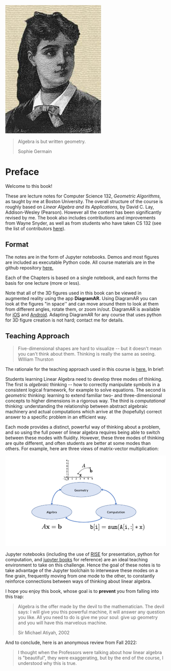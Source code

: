 ![](images/sophie-germain.jpeg)

> Algebra is but written geometry.
>
> Sophie Germain

# Preface

Welcome to this book!

These are lecture notes for Computer Science 132, _Geometric
Algorithms,_ as taught by me at Boston University.  The overall
structure of the course is roughly based on _Linear Algebra and its
Applications,_ by David C. Lay, Addison-Wesley (Pearson).   However all
the content has been significantly revised by me.  The book also
includes contributions and improvements from Wayne Snyder, as well as
from students who have taken CS 132 (see the list of contributors [here](https://github.com/mcrovella/CS132-Geometric-Algorithms/)).

## Format

The notes are in the form of Jupyter notebooks.   Demos and most figures
are included as executable Python code.   All course materials are in
the github repository
[here.](https://github.com/mcrovella/CS132-Geometric-Algorithms)

Each of the Chapters is based on a single notebook, and each forms the
basis for one lecture (more or less).

Note that all of the 3D figures used in this book can be viewed in
augmented reality using the app **DiagramAR.**  Using DiagramAR you can look at the
figures "in space'' and can move around them to look at them from
different angles, rotate them, or zoom in/out.  DiagramAR is available
for [iOS](https://apps.apple.com/us/app/diagramar/id1484987191) and  [Android](https://play.google.com/store/apps/details?id=com.crovella.diagramar).
Adapting DiagramAR for any course that uses python for 3D figure creation
is not hard; contact me for details.

## Teaching Approach

> Five-dimensional shapes are hard to visualize -- but it doesn't mean
> you can't think about them.   Thinking is really the same as seeing.
> WIlliam Thurston

The rationale for the teaching approach used in this course is
[here.](https://github.com/mcrovella/CS132-Geometric-Algorithms/blob/master/Collateral/CS132-Teaching-Philosophy.pdf)
In brief:

Students learning Linear Algebra need to develop three modes of
thinking.   The first is _algebraic_ thinking -- how to correctly manipulate symbols
in a consistent logical framework, for example to solve equations.   The
second is _geometric_ thinking: 
learning to extend familiar two- and three-dimensional concepts to
higher dimensions in a 
rigorous way.    The third is _computational_ thinking: understanding the
relationship between abstract algebraic machinery and actual
computations which arrive at the (hopefully) correct answer to a specific problem in
an efficient way.

Each mode provides a 
  distinct, powerful way of thinking about a problem, and so
  using the full power of linear algebra requires being able to switch between
  these modes with fluidity.
 However, these three modes of thinking are quite different, and
often students are better at some modes than others.   For example, here
are three views of matrix-vector multiplication:

![](images/L0-overview-diagram.jpg)

Jupyter notebooks (including the use of [RISE](https://rise.readthedocs.io/en/stable/) for presentation, python
for computation, and
[jupyter books](https://jupyterbook.org/intro.html) for reference) are an ideal teaching environment to take on
this challenge.   Hence the goal of these notes is to take advantage of
the Jupyter toolchain to interweave these
modes on a fine grain, frequently moving from one mode to the other, to
constantly reinforce connections between ways of thinking about linear algebra.

I hope you enjoy this book, whose goal is to __prevent__ you from falling
into this trap:

> Algebra is the offer made by the devil to the mathematician. The devil
> says: I will give you this powerful machine, it will answer any
> question you like. All you need to do is give me your soul: give up
> geometry and you will have this marvelous machine.
>
> Sir Michael Atiyah, 2002

And to conclude, here is an anonymous review from Fall 2022:

>I thought when the Professors were talking about how linear algebra is
>"beautiful", they were exaggerating, but by the end of the course, I
>understood why this is true. 
